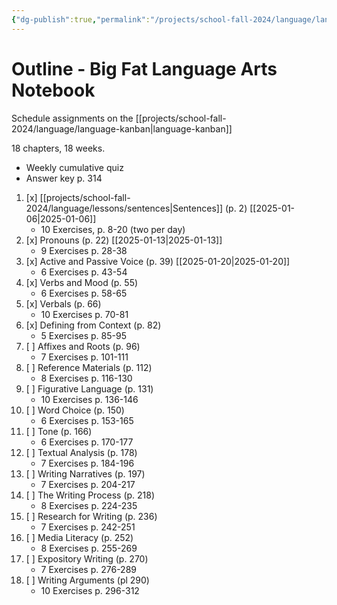 ```yaml
---
{"dg-publish":true,"permalink":"/projects/school-fall-2024/language/language-review/"}
---
```



# Outline - Big Fat Language Arts Notebook

Schedule assignments on the [[projects/school-fall-2024/language/language-kanban\|language-kanban]]

18 chapters, 18 weeks. 

- Weekly cumulative quiz
- Answer key p. 314

1. [x] [[projects/school-fall-2024/language/lessons/sentences\|Sentences]] (p. 2) [[2025-01-06\|2025-01-06]]
    - 10 Exercises, p. 8-20 (two per day)
3. [x] Pronouns (p. 22) [[2025-01-13\|2025-01-13]]
    - 9 Exercises p. 28-38
4. [x] Active and Passive Voice (p. 39) [[2025-01-20\|2025-01-20]]
    - 6 Exercises p. 43-54
5. [x] Verbs and Mood (p. 55) 
    - 6 Exercises p. 58-65
6. [x] Verbals (p. 66) 
    - 10 Exercises p. 70-81
7. [x] Defining from Context (p. 82) 
    - 5 Exercises p. 85-95
8. [ ] Affixes and Roots (p. 96) 
    - 7 Exercises p. 101-111
9. [ ] Reference Materials (p. 112) 
    - 8 Exercises p. 116-130 
10. [ ] Figurative Language (p. 131) 
    - 10 Exercises p. 136-146 
11. [ ] Word Choice (p. 150) 
    - 6 Exercises p. 153-165
12. [ ] Tone (p. 166) 
    - 6 Exercises p. 170-177
13. [ ] Textual Analysis (p. 178) 
    - 7 Exercises p. 184-196
14. [ ] Writing Narratives (p. 197) 
    - 7 Exercises p. 204-217
15. [ ] The Writing Process (p. 218) 
    - 8 Exercises p. 224-235
16. [ ] Research for Writing (p. 236) 
    - 7 Exercises p. 242-251
17. [ ] Media Literacy (p. 252) 
    - 8 Exercises p. 255-269
18. [ ] Expository Writing (p. 270) 
    - 7 Exercises p. 276-289
19. [ ] Writing Arguments (pl 290) 
    - 10 Exercises p. 296-312

